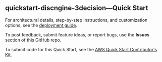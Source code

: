 
## quickstart-discngine-3decision—Quick Start

For architectural details, step-by-step instructions, and customization options, see the [deployment guide](https://aws-quickstart.github.io/quickstart-discngine-3decision/).

To post feedback, submit feature ideas, or report bugs, use the **Issues** section of this GitHub repo. 

To submit code for this Quick Start, see the [AWS Quick Start Contributor's Kit](https://aws-quickstart.github.io/).